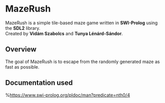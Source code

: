 # MazeRush

MazeRush is a simple tile-based maze game written in **SWI-Prolog** using the **SDL2** library.  
Created by **Vidám Szabolcs** and **Tunya Lénárd-Sándor**.

## Overview

The goal of MazeRush is to escape from the randomly generated maze as fast as possible.

## Documentation used

%https://www.swi-prolog.org/pldoc/man?predicate=nth0/4
